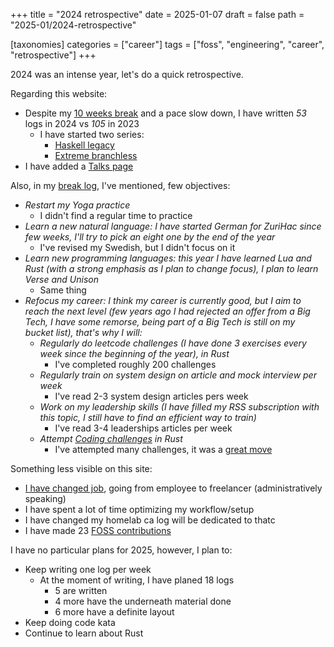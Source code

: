 +++
title = "2024 retrospective"
date = 2025-01-07
draft = false
path = "2025-01/2024-retrospective"

[taxonomies]
categories = ["career"]
tags = ["foss", "engineering", "career", "retrospective"]
+++

2024 was an intense year, let's do a quick retrospective.

Regarding this website:

* Despite my [10 weeks break](@/blog/2024-03-24_streak.md) and a pace slow down, I have written *53* logs in 2024 vs *105* in 2023
  * I have started two series:
    + [Haskell legacy](@/blog/2024-07-09_api-legacy-introduction.md)
    + [Extreme branchless](@/blog/2024-10-29_extreme-branchess-1.md)
* I have added a [Talks page](@/pages/talks.md)

Also, in my [break log](@/blog/2024-03-24_streak.md), I've mentioned,
few objectives:

* _Restart my Yoga practice_
  * I didn't find a regular time to practice
* _Learn a new natural language: I have started German for ZuriHac since few weeks, I'll try to pick an eight one by the end of the year_
  * I've revised my Swedish, but I didn't focus on it
* _Learn new programming languages: this year I have learned Lua and Rust (with a strong emphasis as I plan to change focus), I plan to learn Verse and Unison_
  * Same thing
* _Refocus my career: I think my career is currently good, but I aim to reach the next level (few years ago I had rejected an offer from a Big Tech, I have some remorse, being part of a Big Tech is still on my bucket list), that's why I will:_
  + _Regularly do leetcode challenges (I have done 3 exercises every week since the beginning of the year), in Rust_
    + I've completed roughly 200 challenges
  + _Regularly train on system design on article and mock interview per week_
    + I've read 2-3 system design articles pers week
  + _Work on my leadership skills (I have filled my RSS subscription with this topic, I still have to find an efficient way to train)_
    + I've read 3-4 leaderships articles per week
  + _Attempt [Coding challenges](https://codingchallenges.fyi/challenges/intro) in Rust_
    + I've attempted many challenges, it was a [great move](@/blog/2024-10-15_coding-challenges.md)

Something less visible on this site:

* [I have changed job](@/blog/2024-09-03_autogriff-restrospective.md), going from employee to freelancer (administratively speaking)
* I have spent a lot of time optimizing my workflow/setup
* I have changed my homelab ca log will be dedicated to thatc
* I have made 23 [FOSS contributions](@/pages/foss.md)

I have no particular plans for 2025, however, I plan to:

* Keep writing one log per week
  * At the moment of writing, I have planed 18 logs
    * 5 are written
    * 4 more have the underneath material done
    * 6 more have a definite layout
* Keep doing code kata
* Continue to learn about Rust
